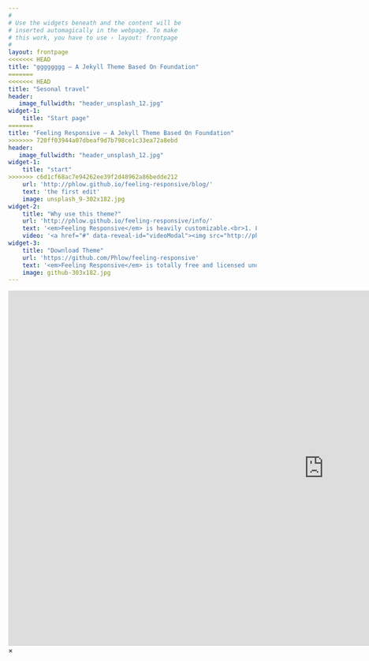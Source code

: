 ```yaml
---
#
# Use the widgets beneath and the content will be
# inserted automagically in the webpage. To make
# this work, you have to use › layout: frontpage
#
layout: frontpage
<<<<<<< HEAD
title: "gggggggg – A Jekyll Theme Based On Foundation"
=======
<<<<<<< HEAD
title: "Sesonal travel"
header:
   image_fullwidth: "header_unsplash_12.jpg"
widget-1:
    title: "Start page"
=======
title: "Feeling Responsive – A Jekyll Theme Based On Foundation"
>>>>>>> 720ff03944a07dbeaf9d7b798ce1c33ea72a8ebd
header:
   image_fullwidth: "header_unsplash_12.jpg"
widget-1:
    title: "start"
>>>>>>> c6d1cf68ac7e94262ee39f2d48962a86bedde212
    url: 'http://phlow.github.io/feeling-responsive/blog/'
    text: 'the first edit'
    image: unsplash_9-302x182.jpg
widget-2:
    title: "Why use this theme?"
    url: 'http://phlow.github.io/feeling-responsive/info/'
    text: '<em>Feeling Responsive</em> is heavily customizable.<br>1. Language-Support :)<br>2. Optimized for speed and it&#39;s responsive.<br>3. Built on <a href="http://foundation.zurb.com/">Foundation Framework</a>.<br>4. Seven different Headers.<br>5. Customizable navigation, footer,...'
    video: '<a href="#" data-reveal-id="videoModal"><img src="http://phlow.github.io/feeling-responsive/images/start-video-feeling-responsive-302x182.jpg" width="302" height="182" alt=""></a>'
widget-3:
    title: "Download Theme"
    url: 'https://github.com/Phlow/feeling-responsive'
    text: '<em>Feeling Responsive</em> is totally free and licensed under the MIT License. Make it your own and do with it what you want. Grab your copy or clone it at GitHub and start your website with it. Then tell me via Twitter <a href="http://twitter.com/phlow">@phlow</a>.'
    image: github-303x182.jpg
---
```



<div id="videoModal" class="reveal-modal large" data-reveal="">
  <div class="flex-video widescreen vimeo" style="display: block;">
    <iframe width="1280" height="720" src="https://www.youtube.com/embed/3b5zCFSmVvU" frameborder="0" allowfullscreen></iframe>
  </div>
  <a class="close-reveal-modal">&#215;</a>
</div>
